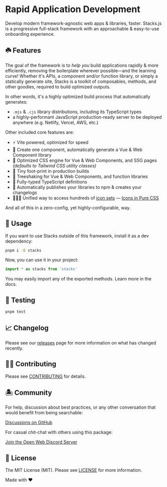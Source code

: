 # Rapid Application Development

Develop modern framework-agnostic web apps & libraries, faster. Stacks.js is a progressive full-stack framework with an approachable & easy-to-use onboarding experience.

## ☘️ Features

The goal of the framework is to _help you_ build applications rapidly & more efficiently, removing the boilerplate wherever possible—and the learning curve! Whether it's APIs, a component and/or function library, or simply a statically generate site, Stacks is a toolkit of composables, methods, and other goodies, required to build optimized outputs.

In other words, it's a highly optimized build process that automatically generates:

- `.mjs` & `.cjs` library distributions, including its TypeScript types
- a highly-performant JavaScript production-ready server to be deployed anywhere (e.g. Netlify, Vercel, AWS, etc.)

Other included core features are:

- ⚡️ Vite powered, optimized for speed
- 🚜 Create one component, automatically generate a Vue & Web Component library
- 🎨 Optimized CSS engine for Vue & Web Components, and SSG pages _(defaults to Tailwind CSS utility classes)_
- 👣 Tiny foot-print in production builds
- 🌳 Treeshaking for Vue & Web Components, and function libraries
- 💬 Fully-typed TypeScript definitions
- 📰 Automatically publishes your libraries to npm & creates your changelogs
- 🧙🏼‍♀️ Unified way to access hundreds of [icon sets](https://icon-sets.iconify.design)
 — [Icons in Pure CSS](https://antfu.me/posts/icons-in-pure-css)

And all of this in a zero-config, yet highly-configurable, way.

## 🤖 Usage

If you want to use Stacks outside of this framework, install it as a dev dependency:

```bash
pnpm i -D stacks
```

Now, you can use it in your project:

```ts
import * as stacks from 'stacks'
```

You may easily import any of the exported methods. Learn more in the docs.

## 🧪 Testing

```bash
pnpm test
```

## 📈 Changelog

Please see our [releases](https://github.com/stacksjs/vue-components-library-starter/releases) page for more information on what has changed recently.

## 💪🏼 Contributing

Please see [CONTRIBUTING](../../.github/CONTRIBUTING.md) for details.

## 🏝 Community

For help, discussion about best practices, or any other conversation that would benefit from being searchable:

[Discussions on GitHub](https://github.com/stacksjs/web-components-library-starter/discussions)

For casual chit-chat with others using this package:

[Join the Open Web Discord Server](https://discord.ow3.org)

## 📄 License

The MIT License (MIT). Please see [LICENSE](https://github.com/stacksjs/stacks/tree/main/LICENSE.md) for more information.

Made with ❤️
